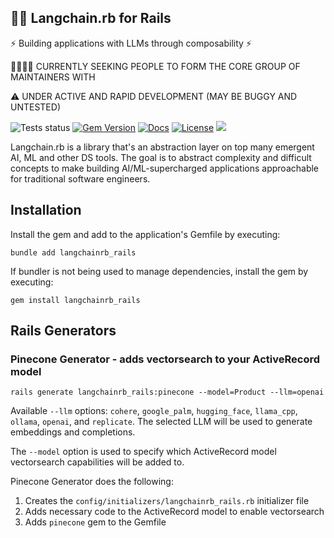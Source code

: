 💎🔗 Langchain.rb for Rails
---
⚡ Building applications with LLMs through composability ⚡

👨‍💻👩‍💻 CURRENTLY SEEKING PEOPLE TO FORM THE CORE GROUP OF MAINTAINERS WITH

:warning: UNDER ACTIVE AND RAPID DEVELOPMENT (MAY BE BUGGY AND UNTESTED)

![Tests status](https://github.com/andreibondarev/langchainrb_rails/actions/workflows/ci.yml/badge.svg?branch=main)
[![Gem Version](https://badge.fury.io/rb/langchainrb_rails.svg)](https://badge.fury.io/rb/langchainrb_rails)
[![Docs](http://img.shields.io/badge/yard-docs-blue.svg)](http://rubydoc.info/gems/langchainrb_rails)
[![License](https://img.shields.io/badge/license-MIT-green.svg)](https://github.com/andreibondarev/langchainrb_rails/blob/main/LICENSE.txt)
[![](https://dcbadge.vercel.app/api/server/WDARp7J2n8?compact=true&style=flat)](https://discord.gg/WDARp7J2n8)


Langchain.rb is a library that's an abstraction layer on top many emergent AI, ML and other DS tools. The goal is to abstract complexity and difficult concepts to make building AI/ML-supercharged applications approachable for traditional software engineers.

## Installation

Install the gem and add to the application's Gemfile by executing:

    bundle add langchainrb_rails

If bundler is not being used to manage dependencies, install the gem by executing:

    gem install langchainrb_rails

## Rails Generators

### Pinecone Generator - adds vectorsearch to your ActiveRecord model

```
rails generate langchainrb_rails:pinecone --model=Product --llm=openai
```

Available `--llm` options: `cohere`, `google_palm`, `hugging_face`, `llama_cpp`, `ollama`, `openai`, and `replicate`. The selected LLM will be used to generate embeddings and completions.

The `--model` option is used to specify which ActiveRecord model vectorsearch capabilities will be added to.

Pinecone Generator does the following:
1. Creates the `config/initializers/langchainrb_rails.rb` initializer file
2. Adds necessary code to the ActiveRecord model to enable vectorsearch
3. Adds `pinecone` gem to the Gemfile
